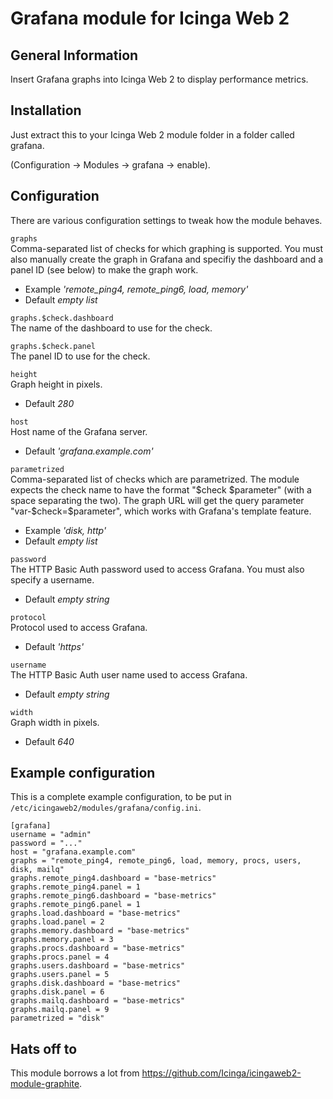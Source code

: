 # Grafana module for Icinga Web 2

## General Information

Insert Grafana graphs into Icinga Web 2 to display performance metrics.

## Installation

Just extract this to your Icinga Web 2 module folder in a folder called grafana.

(Configuration -> Modules -> grafana -> enable).

## Configuration

There are various configuration settings to tweak how the module behaves.

``graphs``  
Comma-separated list of checks for which graphing is supported. You must also
manually create the graph in Grafana and specifiy the dashboard and a panel ID 
(see below) to make the graph work.  
* Example *'remote_ping4, remote_ping6, load, memory'*  
* Default *empty list*

``graphs.$check.dashboard``  
The name of the dashboard to use for the check.

``graphs.$check.panel``  
The panel ID to use for the check.

``height``  
Graph height in pixels.  
* Default *280*

``host``  
Host name of the Grafana server.  
* Default *'grafana.example.com'*

``parametrized``  
Comma-separated list of checks which are parametrized. The module expects the
check name to have the format "$check $parameter" (with a space separating the
two). The graph URL will get the query parameter "var-$check=$parameter", which 
works with Grafana's template feature.  
* Example *'disk, http'*  
* Default *empty list*

``password``  
The HTTP Basic Auth password used to access Grafana. You must also specify
a username.
* Default *empty string*

``protocol``  
Protocol used to access Grafana.  
* Default *'https'*

``username``  
The HTTP Basic Auth user name used to access Grafana.
* Default *empty string*

``width``  
Graph width in pixels.  
* Default *640*

## Example configuration

This is a complete example configuration, to be put in ``/etc/icingaweb2/modules/grafana/config.ini``.

```
[grafana]
username = "admin"
password = "..."
host = "grafana.example.com"
graphs = "remote_ping4, remote_ping6, load, memory, procs, users, disk, mailq"
graphs.remote_ping4.dashboard = "base-metrics"
graphs.remote_ping4.panel = 1
graphs.remote_ping6.dashboard = "base-metrics"
graphs.remote_ping6.panel = 1
graphs.load.dashboard = "base-metrics"
graphs.load.panel = 2
graphs.memory.dashboard = "base-metrics"
graphs.memory.panel = 3
graphs.procs.dashboard = "base-metrics"
graphs.procs.panel = 4
graphs.users.dashboard = "base-metrics"
graphs.users.panel = 5
graphs.disk.dashboard = "base-metrics"
graphs.disk.panel = 6
graphs.mailq.dashboard = "base-metrics"
graphs.mailq.panel = 9
parametrized = "disk"
```

## Hats off to

This module borrows a lot from https://github.com/Icinga/icingaweb2-module-graphite.
